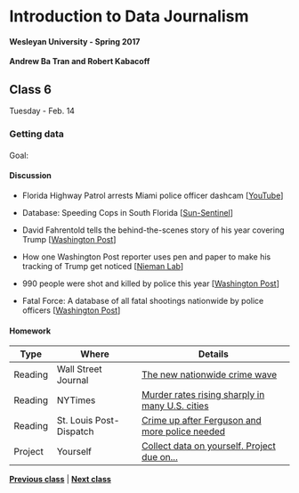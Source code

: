 # Introduction to Data Journalism
  
#### Wesleyan University - Spring 2017
  
**Andrew Ba Tran and Robert Kabacoff**
  
## Class 6
Tuesday - Feb. 14
                             
### Getting data
                             
#### 
                             
Goal: 
                             
#### Discussion

    
* Florida Highway Patrol arrests Miami police officer dashcam [[YouTube](https://www.youtube.com/watch?v=nq1sscJcZdA&feature=youtu.be)]

* Database: Speeding Cops in South Florida [[Sun-Sentinel](http://databases.sun-sentinel.com/news/broward/ftlaudCopSpeeds/ftlaudCopSpeeds_list.php)]

* David Fahrentold tells the behind-the-scenes story of his year covering Trump [[Washington Post](https://www.washingtonpost.com/lifestyle/magazine/david-fahrenthold-tells-the-behind-the-scenes-story-of-his-year-covering-trump/2016/12/27/299047c4-b510-11e6-b8df-600bd9d38a02_story.html?utm_term=.322455d0857c)]

* How one Washington Post reporter uses pen and paper to make his tracking of Trump get noticed [[Nieman Lab](http://www.niemanlab.org/2016/09/how-one-washington-post-reporter-uses-pen-and-paper-to-make-his-tracking-of-trump-get-noticed/)]

* 990 people were shot and killed by police this year [[Washington Post](https://www.washingtonpost.com/graphics/national/police-shootings-year-end/)]

* Fatal Force: A database of all fatal shootings nationwide by police officers [[Washington Post](https://www.washingtonpost.com/policeshootings/)]

#### Homework
                          
|Type|Where|Details|
|---|---|---|
|Reading|Wall Street Journal|[The new nationwide crime wave](http://www.wsj.com/articles/the-new-nationwide-crime-wave-1432938425)|
|Reading|NYTimes|[Murder rates rising sharply in many U.S. cities](http://www.nytimes.com/2015/09/01/us/murder-rates-rising-sharply-in-many-us-cities.html?_r=1)|
|Reading|St. Louis Post-Dispatch|[Crime up after Ferguson and more police needed](http://www.stltoday.com/news/local/crime-and-courts/crime-up-after-ferguson-and-more-police-needed-top-st/article_04d9f99f-9a9a-51be-a231-1707a57b50d6.html)|
|Project|Yourself|[Collect data on yourself. Project due on...]()|
                   
**[Previous class](class5.md)** | **[Next class](class7.md)**
